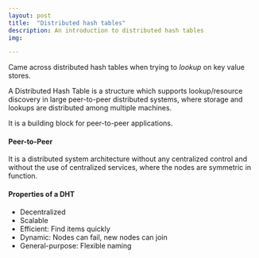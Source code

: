 ```yaml
---
layout: post
title:  "Distributed hash tables"
description: An introduction to distributed hash tables
img:

---
```

Came across distributed hash tables when trying to *lookup* on key value stores.

A Distributed Hash Table is a structure which supports lookup/resource discovery in large peer-to-peer distributed systems, where storage and lookups are distributed among multiple machines.

It is a building block for peer-to-peer applications.

#### Peer-to-Peer
It is a distributed system architecture without any centralized control and without the use of centralized services, where the nodes are symmetric in function.

#### Properties of a DHT
+ Decentralized
+ Scalable
+ Efficient: Find items quickly
+ Dynamic: Nodes can fail, new nodes can join
+ General-purpose: Flexible naming
